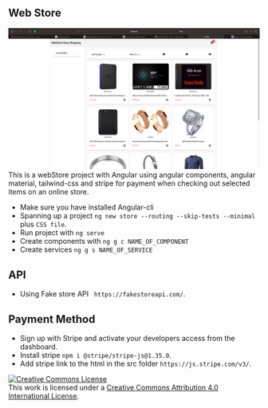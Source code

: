 ## Web Store
![Angular Webstore](store.png)
This is a webStore project with Angular using angular components, angular material, tailwind-css and stripe for payment when checking out selected items on an online store.
- Make sure you have installed Angular-cli
- Spanning up a project `ng new store --routing --skip-tests --minimal` plus `CSS file`.
- Run project with `ng serve`
- Create components with `ng g c NAME_OF_COMPONENT`
- Create services `ng g s NAME_OF_SERVICE`

## API 
- Using Fake store API ` https://fakestoreapi.com/`.
## Payment Method
- Sign up  with Stripe and activate your developers access from the dashboard.
- Install stripe `npm i @stripe/stripe-js@1.35.0`.
- Add stripe link to the html in the src folder `https://js.stripe.com/v3/`.

<a rel="license" href="http://creativecommons.org/licenses/by/4.0/"><img alt="Creative Commons License" style="border-width:0" src="https://i.creativecommons.org/l/by/4.0/88x31.png" /></a><br />This work is licensed under a <a rel="license" href="http://creativecommons.org/licenses/by/4.0/">Creative Commons Attribution 4.0 International License</a>.